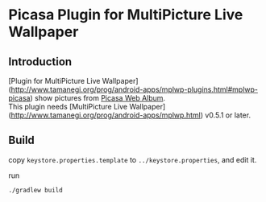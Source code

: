 Picasa Plugin for MultiPicture Live Wallpaper
=============================================

Introduction
------------

[Plugin for MultiPicture Live Wallpaper]
(http://www.tamanegi.org/prog/android-apps/mplwp-plugins.html#mplwp-picasa)
show pictures from [Picasa Web Album](http://picasaweb.google.com/).  
This plugin needs [MultiPicture Live Wallpaper]
(http://www.tamanegi.org/prog/android-apps/mplwp.html) v0.5.1 or later.


Build
-----

copy `keystore.properties.template` to `../keystore.properties`,
and edit it.

run
```
./gradlew build
```

